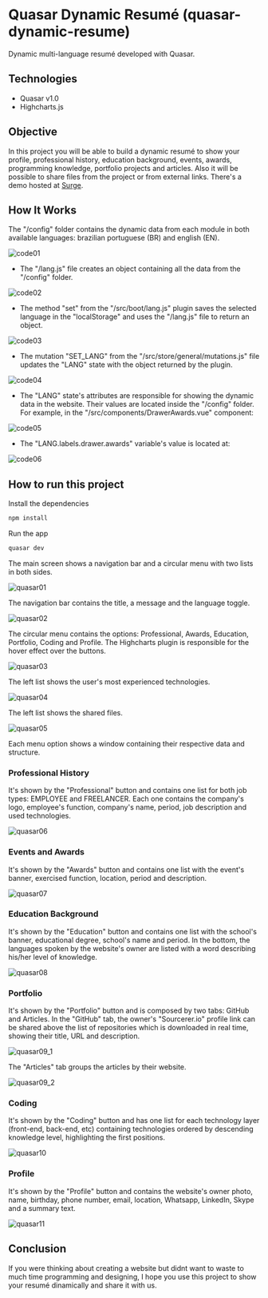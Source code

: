 # Quasar Dynamic Resumé (quasar-dynamic-resume)

Dynamic multi-language resumé developed with Quasar.

## Technologies

- Quasar v1.0
- Highcharts.js

## Objective

In this project you will be able to build a dynamic resumé to show your profile, professional history, education background, events, awards, programming knowledge, portfolio projects and articles. Also it will be possible to share files from the project or from external links.
There's a demo hosted at [Surge](http://lucianopereira.surge.sh/#/).

## How It Works

The "<ROOT>/config" folder contains the dynamic data from each module in both available languages: brazilian portuguese (BR) and english (EN).

![code01](/docs/code01.JPG)

- The "<ROOT>/lang.js" file creates an object containing all the data from the "<ROOT>/config" folder.

![code02](/docs/code02.JPG)

- The method "set" from the "<ROOT>/src/boot/lang.js" plugin saves the selected language in the "localStorage" and uses the "<ROOT>/lang.js" file to return an object.

![code03](/docs/code03.JPG)

- The mutation "SET_LANG" from the "<ROOT>/src/store/general/mutations.js" file updates the "LANG" state with the object returned by the plugin.

![code04](/docs/code04.JPG)

- The "LANG" state's attributes are responsible for showing the dynamic data in the website. Their values are located inside the "<ROOT>/config" folder. For example, in the "<ROOT>/src/components/DrawerAwards.vue" component:

![code05](/docs/code05.JPG)

- The "LANG.labels.drawer.awards" variable's value is located at:

![code06](/docs/code06.JPG)

## How to run this project

Install the dependencies

```bash
npm install
```

Run the app

```bash
quasar dev
```

The main screen shows a navigation bar and a circular menu with two lists in both sides.

![quasar01](/docs/quasar01.JPG)

The navigation bar contains the title, a message and the language toggle.

![quasar02](/docs/quasar02.JPG)

The circular menu contains the options: Professional, Awards, Education, Portfolio, Coding and Profile. The Highcharts plugin is responsible for the hover effect over the buttons.

![quasar03](/docs/quasar03.JPG)

The left list shows the user's most experienced technologies.

![quasar04](/docs/quasar04.JPG)

The left list shows the shared files.

![quasar05](/docs/quasar05.JPG)

Each menu option shows a window containing their respective data and structure.

### Professional History

It's shown by the "Professional" button and contains one list for both job types: EMPLOYEE and FREELANCER.
Each one contains the company's logo, employee's function, company's name, period, job description and used technologies.

![quasar06](/docs/quasar06.JPG)

### Events and Awards

It's shown by the "Awards" button and contains one list with the event's banner, exercised function, location, period and description.

![quasar07](/docs/quasar07.JPG)

### Education Background

It's shown by the "Education" button and contains one list with the school's banner, educational degree, school's name and period. In the bottom, the languages spoken by the website's owner are listed with a word describing his/her level of knowledge.

![quasar08](/docs/quasar08.JPG)

### Portfolio

It's shown by the "Portfolio" button and is composed by two tabs: GitHub and Articles. In the "GitHub" tab, the owner's "Sourcerer.io" profile link can be shared above the list of repositories which is downloaded in real time, showing their title, URL and description.

![quasar09_1](/docs/quasar09_1.JPG)

The "Articles" tab groups the articles by their website.

![quasar09_2](/docs/quasar09_2.JPG)

### Coding

It's shown by the "Coding" button and has one list for each technology layer (front-end, back-end, etc) containing technologies ordered by descending knowledge level, highlighting the first positions.

![quasar10](/docs/quasar10.JPG)

### Profile

It's shown by the "Profile" button and contains the website's owner photo, name, birthday, phone number, email, location, Whatsapp, LinkedIn, Skype and a summary text.

![quasar11](/docs/quasar11.JPG)

## Conclusion

If you were thinking about creating a website but didnt want to waste to much time programming and designing, I hope you use this project to show your resumé dinamically and share it with us.
